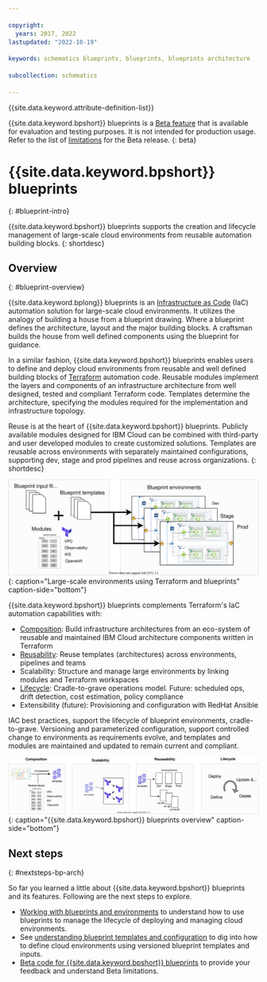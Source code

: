 ```yaml
---

copyright:
  years: 2017, 2022
lastupdated: "2022-10-19"

keywords: schematics blueprints, blueprints, blueprints architecture

subcollection: schematics

---
```


{{site.data.keyword.attribute-definition-list}}

{{site.data.keyword.bpshort}} blueprints is a [Beta feature](/docs/schematics?topic=schematics-bp-beta-limitations) that is available for evaluation and testing purposes. It is not intended for production usage. Refer to the list of [limitations](/docs/schematics?topic=schematics-bp-beta-limitations) for the Beta release.
{: beta}

# {{site.data.keyword.bpshort}} blueprints
{: #blueprint-intro}

{{site.data.keyword.bpshort}} blueprints supports the creation and lifecycle management of large-scale cloud environments from reusable automation building blocks. 
{: shortdesc} 

## Overview
{: #blueprint-overview}

{{site.data.keyword.bplong}} blueprints is an [Infrastructure as Code](https://www.redhat.com/en/topics/automation/what-is-infrastructure-as-code-iac) (IaC) automation solution for large-scale cloud environments. It utilizes the analogy of building a house from a blueprint drawing. Where a blueprint defines the architecture, layout and the major building blocks. A craftsman builds the house from well defined components using the blueprint for guidance.      

In a similar fashion, {{site.data.keyword.bpshort}} blueprints enables users to define and deploy cloud environments from reusable and well defined building blocks of [Terraform](https://www.terraform.io) automation code. Reusable modules implement the layers and components of an infrastructure architecture from well designed, tested and compliant Terraform code. Templates determine the architecture, specifying the modules required for the implementation and infrastructure topology. 

Reuse is at the heart of {{site.data.keyword.bpshort}} blueprints. Publicly available modules designed for IBM Cloud can be combined with third-party and user developed modules to create customized solutions. Templates are reusable across environments with separately maintained configurations, supporting dev, stage and prod pipelines and reuse across organizations. 
{: shortdesc} 


![Large-scale environments by using Terraform and blueprints](/images/bp-largescale-env.svg){: caption="Large-scale environments using Terraform and blueprints" caption-side="bottom"}


{{site.data.keyword.bpshort}} blueprints complements Terraform's IaC automation capabilities with:
- [Composition](/docs/schematics?topic=schematics-define-blueprints): Build infrastructure architectures from an eco-system of reusable and maintained IBM Cloud architecture components written in Terraform
- [Reusability](/docs/schematics?topic=schematics-blueprint-templates): Reuse templates (architectures) across environments, pipelines and teams
- Scalability: Structure and manage large environments by linking modules and Terraform workspaces  
- [Lifecycle](/docs/schematics?topic=schematics-workingwithblueprints): Cradle-to-grave operations model. Future: scheduled ops, drift detection, cost estimation, policy compliance  
- Extensibility (future): Provisioning and configuration with RedHat Ansible              

IAC best practices, support the lifecycle of blueprint environments, cradle-to-grave. Versioning and parameterized configuration, support controlled change to environments as requirements evolve, and templates and modules are maintained and updated to remain current and compliant.   

![{{site.data.keyword.bpshort}} blueprints overview](/images/blueprints-v2-Overview.svg){: caption="{{site.data.keyword.bpshort}} blueprints overview" caption-side="bottom"}

## Next steps
{: #nextsteps-bp-arch}

So far you learned a little about {{site.data.keyword.bpshort}} blueprints and its features. Following are the next steps to explore.

- [Working with blueprints and environments](/docs/schematics?topic=schematics-work-with-blueprints) to understand how to use blueprints to manage the lifecycle of deploying and managing cloud environments.
- See [understanding blueprint templates and configuration](/docs/schematics?topic=schematics-blueprint-templates) to dig into how to define cloud environments using versioned blueprint templates and inputs. 
- [Beta code for {{site.data.keyword.bpshort}} blueprints](/docs/schematics?topic=schematics-bp-beta-limitations) to provide your feedback and understand Beta limitations.

